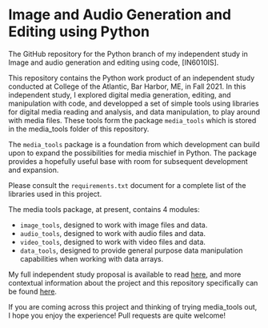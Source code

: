# Image and Audio Generation and Editing using Python
The GitHub repository for the Python branch of my independent study in Image and audio generation and editing using code, [IN6010IS].

This repository contains the Python work product of an independent study conducted at College of the Atlantic, Bar Harbor,
ME, in Fall 2021. In this independent study, I explored digital media generation, editing, and manipulation with code, and
developped a set of simple tools using libraries for digital media reading and analysis, and data manipulation, to play 
around with media files. These tools form the package `media_tools` which is stored in the media_tools folder of this repository. 

The `media_tools` package is a foundation from which development can build upon to expand the possibilities for media mischief 
in Python. The package provides a hopefully useful base with room for subsequent development and expansion.

Please consult the `requirements.txt` document for a complete list of the libraries used in this project. 

The media tools package, at present, contains 4 modules:
- `image_tools`, designed to work with image files and data.
- `audio_tools`, designed to work with audio files and data.
- `video_tools`, designed to work with video files and data.
- `data_tools`, designed to provide general purpose data manipulation capabilities when working with data arrays.

My full independent study proposal is available to read [here](project_documentation/Fall%202021%20Independent%20Study%20Proposal%20Phileas.pdf),
and more contextual information about the project and this repository specifically can be found [here](project_documentation/General_Independent_Study_Notebook.ipynb).

If you are coming across this project and thinking of trying media_tools out, I hope you enjoy the experience! Pull requests
are quite welcome! 